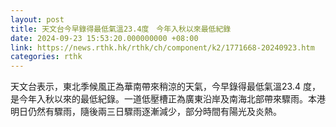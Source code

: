 ```yaml
---
layout: post
title: 天文台今早錄得最低氣溫23.4度　今年入秋以來最低紀錄
date: 2024-09-23 15:53:20.000000000 +08:00
link: https://news.rthk.hk/rthk/ch/component/k2/1771668-20240923.htm
categories: rthk
---
```


天文台表示，東北季候風正為華南帶來稍涼的天氣，今早錄得最低氣溫23.4 度，是今年入秋以來的最低紀錄。一道低壓槽正為廣東沿岸及南海北部帶來驟雨。本港明日仍然有驟雨，隨後兩三日驟雨逐漸減少，部分時間有陽光及炎熱。

